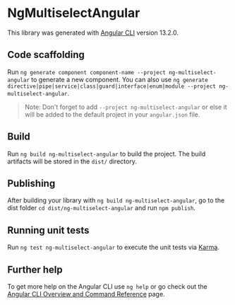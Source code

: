 # NgMultiselectAngular

This library was generated with [Angular CLI](https://github.com/angular/angular-cli) version 13.2.0.

## Code scaffolding

Run `ng generate component component-name --project ng-multiselect-angular` to generate a new component. You can also use `ng generate directive|pipe|service|class|guard|interface|enum|module --project ng-multiselect-angular`.
> Note: Don't forget to add `--project ng-multiselect-angular` or else it will be added to the default project in your `angular.json` file. 

## Build

Run `ng build ng-multiselect-angular` to build the project. The build artifacts will be stored in the `dist/` directory.

## Publishing

After building your library with `ng build ng-multiselect-angular`, go to the dist folder `cd dist/ng-multiselect-angular` and run `npm publish`.

## Running unit tests

Run `ng test ng-multiselect-angular` to execute the unit tests via [Karma](https://karma-runner.github.io).

## Further help

To get more help on the Angular CLI use `ng help` or go check out the [Angular CLI Overview and Command Reference](https://angular.io/cli) page.
